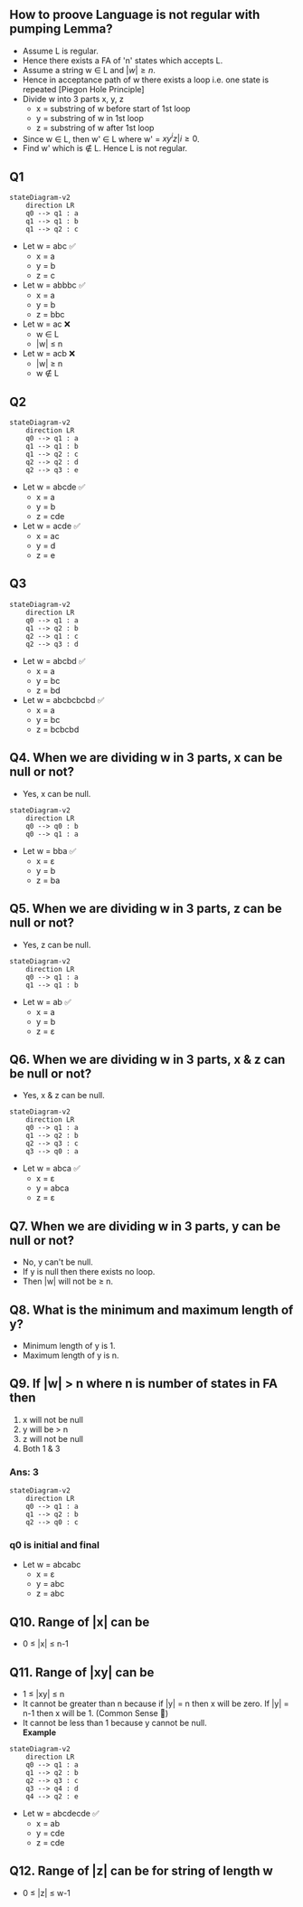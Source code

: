 ## How to proove Language is not regular with pumping Lemma?
- Assume L is regular.
- Hence there exists a FA of 'n' states which accepts L.
- Assume a string w $\in$ L and $|w| \geq n$.
- Hence in acceptance path of w there exists a loop i.e. one state is repeated [Piegon Hole Principle]
- Divide w into 3 parts x, y, z
  - x = substring of w before start of 1st loop
  - y = substring of w in 1st loop
  - z = substring of w after 1st loop
- Since w $\in$ L, then w' $\in$ L where w' = $xy^{i}z | i \geq 0$.
- Find w' which is $\notin$ L. Hence L is not regular.

## Q1
```mermaid
stateDiagram-v2
    direction LR
    q0 --> q1 : a
    q1 --> q1 : b
    q1 --> q2 : c
```
- Let w = abc ✅
  - x = a
  - y = b
  - z = c
- Let w = abbbc ✅
  - x = a
  - y = b
  - z = bbc
- Let w = ac ❌
  - w $\in$ L
  - |w| $\leq$ n
- Let w = acb ❌
  - |w| $\geq$ n
  - w $\notin$ L

## Q2
```mermaid
stateDiagram-v2
    direction LR
    q0 --> q1 : a
    q1 --> q1 : b
    q1 --> q2 : c
    q2 --> q2 : d
    q2 --> q3 : e
```
- Let w = abcde ✅
  - x = a
  - y = b
  - z = cde
- Let w = acde ✅
  - x = ac
  - y = d
  - z = e

## Q3
```mermaid
stateDiagram-v2
    direction LR
    q0 --> q1 : a
    q1 --> q2 : b
    q2 --> q1 : c
    q2 --> q3 : d
```
- Let w = abcbd ✅
  - x = a
  - y = bc
  - z = bd
- Let w = abcbcbcbd ✅
  - x = a
  - y = bc
  - z = bcbcbd

## Q4. When we are dividing w in 3 parts, x can be null or not?
- Yes, x can be null.
```mermaid
stateDiagram-v2
    direction LR
    q0 --> q0 : b
    q0 --> q1 : a
```
- Let w = bba ✅
  - x = ε
  - y = b
  - z = ba

## Q5. When we are dividing w in 3 parts, z can be null or not?
- Yes, z can be null.
```mermaid
stateDiagram-v2
    direction LR
    q0 --> q1 : a
    q1 --> q1 : b
```
- Let w = ab ✅
  - x = a
  - y = b
  - z = ε

## Q6. When we are dividing w in 3 parts, x & z can be null or not?
- Yes, x & z can be null.
```mermaid
stateDiagram-v2
    direction LR
    q0 --> q1 : a
    q1 --> q2 : b
    q2 --> q3 : c
    q3 --> q0 : a
```
- Let w = abca ✅
  - x = ε
  - y = abca
  - z = ε

## Q7. When we are dividing w in 3 parts, y can be null or not?
- No, y can't be null.
- If y is null then there exists no loop.
- Then |w| will not be $\geq$ n.

## Q8. What is the minimum and maximum length of y?
- Minimum length of y is 1.
- Maximum length of y is n.

## Q9. If |w| $\gt$ n where n is number of states in FA then
1. x will not be null
2. y will be $\gt$ n
3. z will not be null
4. Both 1 & 3
### Ans: 3
```mermaid
stateDiagram-v2
    direction LR
    q0 --> q1 : a
    q1 --> q2 : b
    q2 --> q0 : c
```
### q0 is initial and final
- Let w = abcabc
  - x = ε
  - y = abc
  - z = abc

## Q10. Range of |x| can be
- 0 $\leq$ |x| $\leq$ n-1

## Q11. Range of |xy| can be
- 1 $\leq$ |xy| $\leq$ n
- It cannot be greater than n because if |y| = n then x will be zero. If |y| = n-1 then x will be 1. (Common Sense 🧠)
- It cannot be less than 1 because y cannot be null.  
**Example**
```mermaid
stateDiagram-v2
    direction LR
    q0 --> q1 : a
    q1 --> q2 : b
    q2 --> q3 : c
    q3 --> q4 : d
    q4 --> q2 : e
```
- Let w = abcdecde ✅
  - x = ab
  - y = cde
  - z = cde

## Q12. Range of |z| can be for string of length w
- 0 $\leq$ |z| $\leq$ w-1
